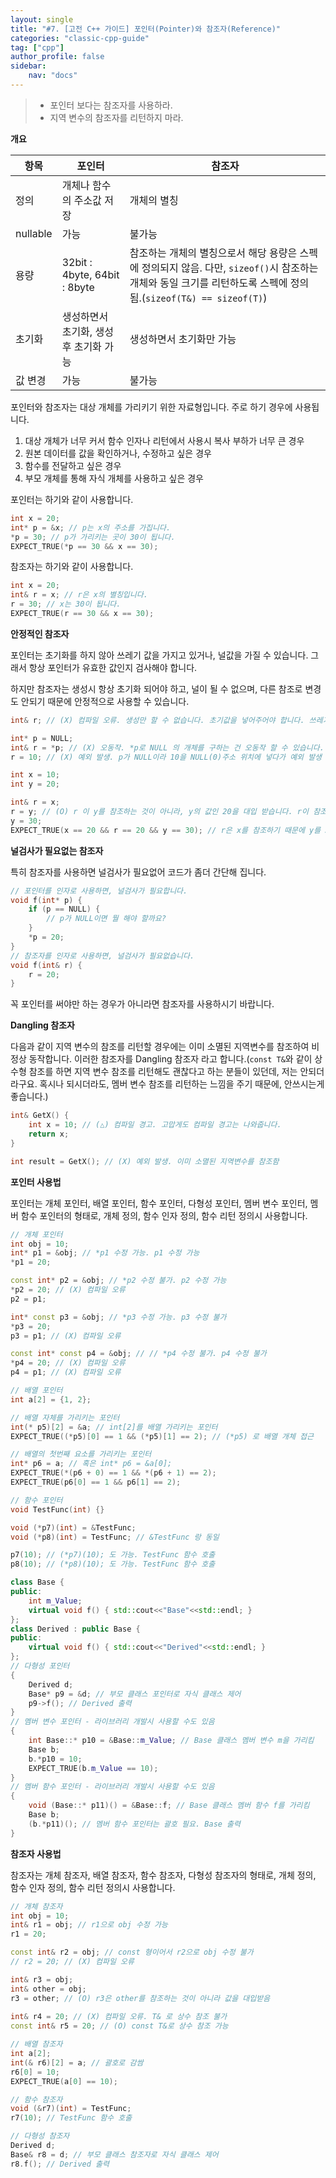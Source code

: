 ```yaml
---
layout: single
title: "#7. [고전 C++ 가이드] 포인터(Pointer)와 참조자(Reference)"
categories: "classic-cpp-guide"
tag: ["cpp"]
author_profile: false
sidebar: 
    nav: "docs"
---
```


> * 포인터 보다는 참조자를 사용하라.
> * 지역 변수의 참조자를 리턴하지 마라.

**개요**

|항목|포인터|참조자|
|--|--|--|
|정의|개체나 함수의 주소값 저장|개체의 별칭|
|nullable|가능|불가능|
|용량|32bit : 4byte, 64bit : 8byte|참조하는 개체의 별칭으로서 해당 용량은 스펙에 정의되지 않음. 다만, `sizeof()`시 참조하는 개체와 동일 크기를 리턴하도록 스펙에 정의됨.(`sizeof(T&) == sizeof(T)`)|
|초기화|생성하면서 초기화, 생성후 초기화 가능|생성하면서 초기화만 가능|
|값 변경|가능|불가능|

포인터와 참조자는 대상 개체를 가리키기 위한 자료형입니다. 주로 하기 경우에 사용됩니다.

1. 대상 개체가 너무 커서 함수 인자나 리턴에서 사용시 복사 부하가 너무 큰 경우
2. 원본 데이터를 값을 확인하거나, 수정하고 싶은 경우
3. 함수를 전달하고 싶은 경우
4. 부모 개체를 통해 자식 개체를 사용하고 싶은 경우

포인터는 하기와 같이 사용합니다.

```cpp
int x = 20;
int* p = &x; // p는 x의 주소를 가집니다.
*p = 30; // p가 가리키는 곳이 30이 됩니다.
EXPECT_TRUE(*p == 30 && x == 30); 
```
참조자는 하기와 같이 사용합니다.

```cpp
int x = 20;
int& r = x; // r은 x의 별칭입니다.
r = 30; // x는 30이 됩니다.
EXPECT_TRUE(r == 30 && x == 30);
```

**안정적인 참조자**

포인터는 초기화를 하지 않아 쓰레기 값을 가지고 있거나, 널값을 가질 수 있습니다. 그래서 항상 포인터가 유효한 값인지 검사해야 합니다.

하지만 참조자는 생성시 항상 초기화 되어야 하고, 널이 될 수 없으며, 다른 참조로 변경도 안되기 때문에 안정적으로 사용할 수 있습니다.

```cpp
int& r; // (X) 컴파일 오류. 생성만 할 수 없습니다. 초기값을 넣어주어야 합니다. 쓰레기값을 가질 일이 없습니다.

int* p = NULL;
int& r = *p; // (X) 오동작. *p로 NULL 의 개체를 구하는 건 오동작 할 수 있습니다. 
r = 10; // (X) 예외 발생. p가 NULL이라 10을 NULL(0)주소 위치에 넣다가 예외 발생 합니다. 이렇게 사용하시면 안됩니다.

int x = 10;
int y = 20;

int& r = x;
r = y; // (O) r 이 y를 참조하는 것이 아니라, y의 값인 20을 대입 받습니다. r이 참조하는 x가 20으로 수정됩니다.
y = 30;
EXPECT_TRUE(x == 20 && r == 20 && y == 30); // r은 x를 참조하기 때문에 y를 30으로 수정한 것과 상관없이 x와 같은 20 입니다.

```
**널검사가 필요없는 참조자**

특히 참조자를 사용하면 널검사가 필요없어 코드가 좀더 간단해 집니다.

```cpp
// 포인터를 인자로 사용하면, 널검사가 필요합니다.
void f(int* p) {
    if (p == NULL) {
        // p가 NULL이면 뭘 해야 할까요?
    }
    *p = 20;
}
// 참조자를 인자로 사용하면, 널검사가 필요없습니다.
void f(int& r) {
    r = 20;
}
```

꼭 포인터를 써야만 하는 경우가 아니라면 참조자를 사용하시기 바랍니다.

**Dangling 참조자**

다음과 같이 지역 변수의 참조를 리턴할 경우에는 이미 소멸된 지역변수를 참조하여 비정상 동작합니다. 이러한 참조자를 Dangling 참조자 라고 합니다.(`const T&`와 같이 상수형 참조를 하면 지역 변수 참조를 리턴해도 괜찮다고 하는 분들이 있던데, 저는 안되더라구요. 혹시나 되시더라도, 멤버 변수 참조를 리턴하는 느낌을 주기 때문에, 안쓰시는게 좋습니다.) 

```cpp
int& GetX() { 
    int x = 10; // (△) 컴파일 경고. 고맙게도 컴파일 경고는 나와줍니다.
    return x; 
} 

int result = GetX(); // (X) 예외 발생. 이미 소멸된 지역변수를 참조함
```

**포인터 사용법**

포인터는 개체 포인터, 배열 포인터, 함수 포인터, 다형성 포인터, 멤버 변수 포인터, 멤버 함수 포인터의 형태로, 개체 정의, 함수 인자 정의, 함수 리턴 정의시 사용합니다. 

```cpp
// 개체 포인터
int obj = 10;
int* p1 = &obj; // *p1 수정 가능. p1 수정 가능
*p1 = 20;

const int* p2 = &obj; // *p2 수정 불가. p2 수정 가능
*p2 = 20; // (X) 컴파일 오류
p2 = p1;

int* const p3 = &obj; // *p3 수정 가능. p3 수정 불가
*p3 = 20;
p3 = p1; // (X) 컴파일 오류

const int* const p4 = &obj; // // *p4 수정 불가. p4 수정 불가
*p4 = 20; // (X) 컴파일 오류
p4 = p1; // (X) 컴파일 오류
```

```cpp
// 배열 포인터
int a[2] = {1, 2};

// 배열 자체를 가리키는 포인터
int(* p5)[2] = &a; // int[2]를 배열 가리키는 포인터 
EXPECT_TRUE((*p5)[0] == 1 && (*p5)[1] == 2); // (*p5) 로 배열 개체 접근

// 배열의 첫번째 요소를 가리키는 포인터
int* p6 = a; // 혹은 int* p6 = &a[0]; 
EXPECT_TRUE(*(p6 + 0) == 1 && *(p6 + 1) == 2);
EXPECT_TRUE(p6[0] == 1 && p6[1] == 2);    
```

```cpp
// 함수 포인터
void TestFunc(int) {}

void (*p7)(int) = &TestFunc;
void (*p8)(int) = TestFunc; // &TestFunc 랑 동일

p7(10); // (*p7)(10); 도 가능. TestFunc 함수 호출 
p8(10); // (*p8)(10); 도 가능. TestFunc 함수 호출        
```

```cpp
class Base {
public:
    int m_Value;
    virtual void f() { std::cout<<"Base"<<std::endl; }    
};
class Derived : public Base {
public:
    virtual void f() { std::cout<<"Derived"<<std::endl; }    
};
// 다형성 포인터
{
    Derived d;
    Base* p9 = &d; // 부모 클래스 포인터로 자식 클래스 제어
    p9->f(); // Derived 출력
}
// 멤버 변수 포인터 - 라이브러리 개발시 사용할 수도 있음
{
    int Base::* p10 = &Base::m_Value; // Base 클래스 멤버 변수 m을 가리킴
    Base b;
    b.*p10 = 10;
    EXPECT_TRUE(b.m_Value == 10);
}
// 멤버 함수 포인터 - 라이브러리 개발시 사용할 수도 있음
{
    void (Base::* p11)() = &Base::f; // Base 클래스 멤버 함수 f를 가리킴
    Base b;
    (b.*p11)(); // 멤버 함수 포인터는 괄호 필요. Base 출력
}  
```

**참조자 사용법**

참조자는 개체 참조자, 배열 참조자, 함수 참조자, 다형성 참조자의 형태로, 개체 정의, 함수 인자 정의, 함수 리턴 정의시 사용합니다. 

```cpp
// 개체 참조자
int obj = 10;
int& r1 = obj; // r1으로 obj 수정 가능
r1 = 20; 

const int& r2 = obj; // const 형이어서 r2으로 obj 수정 불가
// r2 = 20; // (X) 컴파일 오류

int& r3 = obj;
int& other = obj;
r3 = other; // (O) r3은 other를 참조하는 것이 아니라 값을 대입받음
        
int& r4 = 20; // (X) 컴파일 오류. T& 로 상수 참조 불가
const int& r5 = 20; // (O) const T&로 상수 참조 가능
```

```cpp
// 배열 참조자
int a[2];
int(& r6)[2] = a; // 괄호로 감쌈
r6[0] = 10;
EXPECT_TRUE(a[0] == 10);
```

```cpp
// 함수 참조자 
void (&r7)(int) = TestFunc;
r7(10); // TestFunc 함수 호출 
```

```cpp
// 다형성 참조자
Derived d;
Base& r8 = d; // 부모 클래스 참조자로 자식 클래스 제어
r8.f(); // Derived 출력
```
